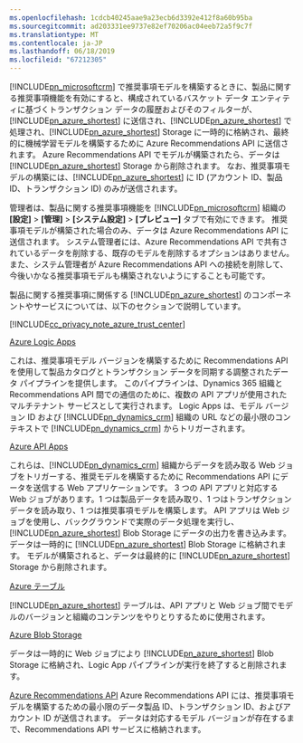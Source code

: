 ```yaml
---
ms.openlocfilehash: 1cdcb40245aae9a23ecb6d3392e412f8a60b95ba
ms.sourcegitcommit: ad203331ee9737e82ef70206ac04eeb72a5f9c7f
ms.translationtype: MT
ms.contentlocale: ja-JP
ms.lasthandoff: 06/18/2019
ms.locfileid: "67212305"
---
```

[!INCLUDE[pn_microsoftcrm](pn-microsoftcrm.md)] で推奨事項モデルを構築するときに、製品に関する推奨事項機能を有効にすると、構成されているバスケット データ エンティティに基づくトランザクション データの履歴およびそのフィルターが、[!INCLUDE[pn_azure_shortest](pn-azure-shortest.md)] に送信され、[!INCLUDE[pn_azure_shortest](pn-azure-shortest.md)] で処理され、[!INCLUDE[pn_azure_shortest](pn-azure-shortest.md)] Storage に一時的に格納され、最終的に機械学習モデルを構築するために Azure Recommendations API に送信されます。 Azure Recommendations API でモデルが構築されたら、データは [!INCLUDE[pn_azure_shortest](pn-azure-shortest.md)] Storage から削除されます。 なお、推奨事項モデルの構築には、[!INCLUDE[pn_azure_shortest](pn-azure-shortest.md)] に ID (アカウント ID、製品 ID、トランザクション ID) のみが送信されます。

管理者は、製品に関する推奨事項機能を [!INCLUDE[pn_microsoftcrm](pn-microsoftcrm.md)] 組織の **[設定]** &gt; **[管理]** &gt; **[システム設定]** &gt; **[プレビュー]** タブで有効にできます。 推奨事項モデルが構築された場合のみ、データは Azure Recommendations API に送信されます。 システム管理者には、Azure Recommendations API で共有されているデータを削除する、既存のモデルを削除するオプションはありません。 また、システム管理者が Azure Recommendations API への接続を削除して、今後いかなる推奨事項モデルも構築されないようにすることも可能です。

製品に関する推奨事項に関係する [!INCLUDE[pn_azure_shortest](pn-azure-shortest.md)] のコンポーネントやサービスについては、以下のセクションで説明しています。

[!INCLUDE[cc_privacy_note_azure_trust_center](cc-privacy-note-azure-trust-center.md)]

[Azure Logic Apps](https://azure.microsoft.com/services/app-service/logic/)

これは、推奨事項モデル バージョンを構築するために Recommendations API を使用して製品カタログとトランザクション データを同期する調整されたデータ パイプラインを提供します。 このパイプラインは、Dynamics 365 組織と Recommendations API 間での通信のために、複数の API アプリが使用されたマルチテナント サービスとして実行されます。 Logic Apps は、モデル バージョン ID および [!INCLUDE[pn_dynamics_crm](pn-dynamics-crm.md)] 組織の URL などの最小限のコンテキストで [!INCLUDE[pn_dynamics_crm](pn-dynamics-crm.md)] からトリガーされます。 

[Azure API Apps](https://azure.microsoft.com/services/app-service/api/)

これらは、[!INCLUDE[pn_dynamics_crm](pn-dynamics-crm.md)] 組織からデータを読み取る Web ジョブをトリガーする、推奨モデルを構築するために Recommendations API にデータを送信する Web アプリケーションです。 3 つの API アプリと対応する Web ジョブがあります。1 つは製品データを読み取り、1 つはトランザクション データを読み取り、1 つは推奨事項モデルを構築します。 API アプリは Web ジョブを使用し、バックグラウンドで実際のデータ処理を実行し、[!INCLUDE[pn_azure_shortest](pn-azure-shortest.md)] Blob Storage にデータの出力を書き込みます。 データは一時的に [!INCLUDE[pn_azure_shortest](pn-azure-shortest.md)] Blob Storage に格納されます。 モデルが構築されると、データは最終的に [!INCLUDE[pn_azure_shortest](pn-azure-shortest.md)] Storage から削除されます。

[Azure テーブル](https://azure.microsoft.com/services/storage/tables/)

[!INCLUDE[pn_azure_shortest](pn-azure-shortest.md)] テーブルは、API アプリと Web ジョブ間でモデルのバージョンと組織のコンテンツをやりとりするために使用されます。

[Azure Blob Storage](https://azure.microsoft.com/services/storage/) 

データは一時的に Web ジョブにより [!INCLUDE[pn_azure_shortest](pn-azure-shortest.md)] Blob Storage に格納され、Logic App パイプラインが実行を終了すると削除されます。

[Azure Recommendations API](https://www.microsoft.com/cognitive-services/en-us/recommendations-api) Azure Recommendations API には、推奨事項モデルを構築するための最小限のデータ製品 ID、トランザクション ID、およびアカウント ID が送信されます。 データは対応するモデル バージョンが存在するまで、Recommendations API サービスに格納されます。
